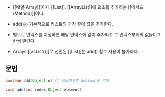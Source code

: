- [[배열(Array)]]이나 [[List]], [[ArrayList]]에 요소를 추가하는 [[메서드(Method)]]이다.

- add()는 기본적으로 리스트의 가장 끝에 값을 추가한다.
- 별도로 인덱스를 지정하면 해당 인덱스에 값이 추가되고 그 인덱스부터의 값들이 1 칸씩 밀린다.

- Arrays.[[asList()]]로 선언된 [[List]]는 add() 함수 사용이 불가하다.


## 문법

```java
boolean add(Object o) // 성공여부의 boolean을 반환

void add(int index Object element)
```